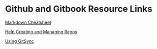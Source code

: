 # Github and Gitbook Resource Links

[Markdown Cheatsheet](https://github.com/im-luka/markdown-cheatsheet)

[Help Creating and Managing Repos](https://docs.github.com/en/repositories/creating-and-managing-repositories)

[Using GitSync](https://docs.gitbook.com/content-editor/import#importing-via-git-sync)
